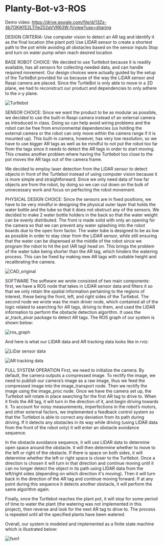 # Planty-Bot-v3-ROS

Demo video: https://drive.google.com/file/d/13Zs-4b7OKjKfE2LTI1eZ02aVVR63W-fj/view?usp=sharing

DESIGN CRITERIA:
Use computer vision to detect an AR tag and identify it as the final location (the plant pot)
Use LIDAR sensor to create a shortest path to the pot while avoiding all obstacles based on the sensor inputs
Stop and turn on water pump when reach desired location

BASE ROBOT CHOICE:
We decided to use Turtlebot because it is readily available, has all sensors for collecting needed data, and can handle required movement. Our design choices were actually guided by the setup of the TurtleBot provided for us because of the way the LiDAR sensor and Raspi camera are placed. Since the TurtleBot is only able to move in a 2D plane, we had to reconstruct our product and dependencies to only adhere to the x-y plane.

![Turtlebot](https://user-images.githubusercontent.com/80079738/218007202-d6341251-2f68-47ee-8b7a-b9adc66e207b.png)

SENSOR CHOICE:
Since we want the product to be as modular as possible, we decided to use the built-in Raspi camera instead of an external camera as introduced in class. Doing so can help avoid wiring problems and the robot can be free from environmental dependencies (us holding the external camera or the robot can only move within the camera range if it is mounted up). This built-in camera, however, has very low resolution, so we have to use bigger AR tags as well as be mindful to not put the robot too far from the tags since it needs to detect the AR tags in order to start moving. This creates another problem where having the Turtlebot too close to the pot moves the AR tags out of the camera frame.

We decided to employ laser detection from the LiDAR sensor to detect objects in front of the Turtlebot instead of using computer vision because it is more simple and straightforward. Since we only need data of how far objects are from the robot, by doing so we can cut down on the bulk of unnecessary work and focus on perfecting the robot movement.

PHYSICAL DESIGN CHOICE:
Since the sensors are in fixed positions, we have to be very mindful in designing the physical outer layer that holds the water bottle and the tube so that it does not obstruct any of the sensors. We decided to make 2 water bottle holders in the back so that the water weight can be evenly distributed. The front is made solid with only an opening for the camera so that we can prevent any water splashing into the robot boards due to the open form factor. The water tube is designed to be as low as possible in order to stay clear from the LiDAR sensor, while still ensuring that the water can be dispensed at the middle of the robot since we program the robot to hit the pot (AR tag) head on. This brings the problem of the water tube being shorter than the AR tag, which hinders the watering process. This can be fixed by making new AR tags with suitable height and recalibrating the camera.

![CAD_original](https://user-images.githubusercontent.com/80079738/218007274-d7c3f793-62cd-48d0-987a-3abd4fdd4cd1.png)

SOFTWARE
The software we wrote consisted of two main components: first, we have a ROS node that takes in LIDAR sensor data and filters it so that we only retain the spatial information pertaining to the regions of interest, these being the front, left, and right sides of the Turtlebot. The second node we wrote was the main driver node, which contained all of the logic related to searching for AR tags, driving to them, and used the LIDAR information to perform the obstacle detection algorithm. It uses the ar_track_alvar package to detect AR tags. The ROS graph of our system is shown below:

![ros_graph](https://user-images.githubusercontent.com/80079738/218007826-ba95c720-6eb5-41e3-8113-d25f9450e4cd.jpeg)

And here is what our LIDAR data and AR tracking data looks like in rviz:

![LiDar sensor data](https://user-images.githubusercontent.com/80079738/218007863-7537b34c-43bc-4ee8-937f-4577385d5f0e.png)

![AR tracking data](https://user-images.githubusercontent.com/80079738/218007885-f55b2f25-7679-4385-a60c-5b123c0dbeac.png)

FULL SYSTEM OPERATION
First, we need to initialize the camera. By default, the camera outputs a compressed image. To rectify the image, we need to publish our camera’s image as a raw image, thus we feed the compressed image into the image_transport node. Then we rectify the image using the image_proc node. Once we have the camera set up, the Turtlebot will rotate in place searching for the first AR tag to drive to. When it finds the AR tag, it will turn in the direction of it, and begin driving towards it. To account for noisy measurements, imperfections in the robot’s motors, and other external factors, we implemented a feedback control system so that the Turtlebot is able to correct any deviation from its path during driving. If it detects any obstacles in its way while driving (using LIDAR data from the front of the robot only) it will enter an obstacle avoidance sequence.

In the obstacle avoidance sequence, it will use LIDAR data to determine open space around the obstacle. It will then determine whether to move to the left or right of the obstacle. If there is space on both sides, it will determine whether the left or right space is closer to the Turtlebot. Once a direction is chosen it will turn in that direction and continue moving until it can no longer detect the object in its path using LIDAR data from the left/right sides (depending on which direction it's moving). Then it will turn back in the direction of the AR tag and continue moving forward. If at any point during this sequence it detects another obstacle, it will perform the same algorithm again.

Finally, once the Turtlebot reaches the plant pot, it will stop for some period of time to water the plant (the watering was not implemented in this project), then reverse and look for the next AR tag to drive to. The process is repeated until all the specified plants have been watered.

Overall, our system is modeled and implemented as a finite state machine which is illustrated below:

![fsm1](https://user-images.githubusercontent.com/80079738/218007974-f2186afe-b397-44b9-ad81-90cdacffebef.jpeg)


